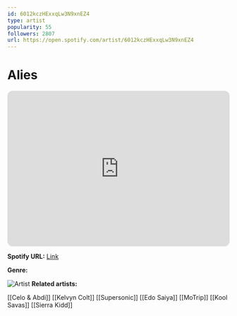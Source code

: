 ```yaml
---
id: 6012kczHExxqLw3N9xnEZ4
type: artist
popularity: 55
followers: 2807
url: https://open.spotify.com/artist/6012kczHExxqLw3N9xnEZ4
---
```

# Alies

<iframe style="border-radius:12px" src="https://open.spotify.com/embed/artist/6012kczHExxqLw3N9xnEZ4" width="100%" height="352" frameBorder="0" allowfullscreen="" allow="autoplay; clipboard-write; encrypted-media; fullscreen; picture-in-picture" loading="lazy"></iframe>

**Spotify URL:** [Link](https://open.spotify.com/artist/6012kczHExxqLw3N9xnEZ4)

**Genre:** 

![Artist](https://i.scdn.co/image/ab6761610000e5eb7a87f104181f4ca56bbbfffb)
**Related artists:**

[[Celo & Abdi]]
[[Kelvyn Colt]]
[[Supersonic]]
[[Edo Saiya]]
[[MoTrip]]
[[Kool Savas]]
[[Sierra Kidd]]
